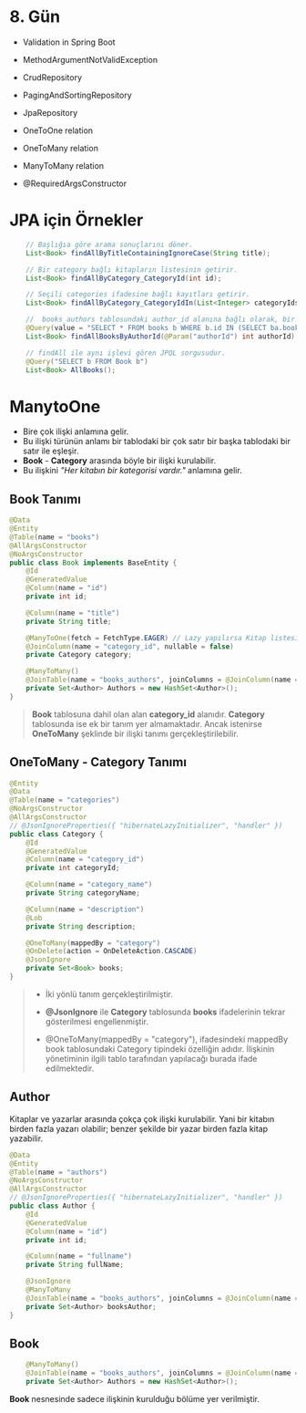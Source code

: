 # 8. Gün
- Validation in Spring Boot
- MethodArgumentNotValidException 
  
- CrudRepository
- PagingAndSortingRepository
- JpaRepository

- OneToOne relation
- OneToMany relation
- ManyToMany relation

- @RequiredArgsConstructor
   

# JPA için Örnekler

```java
    // Başlığıa göre arama sonuçlarını döner.
    List<Book> findAllByTitleContainingIgnoreCase(String title);

    // Bir category bağlı kitapların listesinin getirir.
    List<Book> findAllByCategory_CategoryId(int id);

    // Seçili categories ifadesine bağlı kayıtları getirir.
    List<Book> findAllByCategory_CategoryIdIn(List<Integer> categoryIds);

    //  books_authors tablosundaki author_id alanına bağlı olarak, bir yazarın yazdığı kitapların listesini oluşturan SQL sorgusudur.
    @Query(value = "SELECT * FROM books b WHERE b.id IN (SELECT ba.book_id FROM books_authors ba WHERE ba.author_id = :authorId)", nativeQuery = true)
    List<Book> findAllBooksByAuthorId(@Param("authorId") int authorId);

    // findAll ile aynı işlevi gören JPQL sorgusudur.
    @Query("SELECT b FROM Book b")
    List<Book> AllBooks();
```

# ManytoOne

- Bire çok ilişki anlamına gelir.
- Bu ilişki türünün anlamı bir tablodaki bir çok satır bir başka tablodaki bir satır ile eşleşir.
- **Book** - **Category** arasında böyle bir ilişki kurulabilir.
- Bu ilişkini _"Her kitabın bir kategorisi vardır."_ anlamına gelir.

## Book Tanımı

```java
@Data
@Entity
@Table(name = "books")
@AllArgsConstructor
@NoArgsConstructor
public class Book implements BaseEntity {
    @Id
    @GeneratedValue
    @Column(name = "id")
    private int id;

    @Column(name = "title")
    private String title;

    @ManyToOne(fetch = FetchType.EAGER) // Lazy yapılırsa Kitap listesi alınırken category alanına yer verilmez.
    @JoinColumn(name = "category_id", nullable = false)
    private Category category;

    @ManyToMany()
    @JoinTable(name = "books_authors", joinColumns = @JoinColumn(name = "book_id"), inverseJoinColumns = @JoinColumn(name = "author_id"))
    private Set<Author> Authors = new HashSet<Author>();
}
```

> **Book** tablosuna dahil olan alan **category_id** alanıdır.
> **Category** tablosunda ise ek bir tanım yer almamaktadır. Ancak istenirse **OneToMany** şeklinde bir ilişki tanımı gerçekleştirilebilir.

## OneToMany - Category Tanımı

```java
@Entity
@Data
@Table(name = "categories")
@NoArgsConstructor
@AllArgsConstructor
// @JsonIgnoreProperties({ "hibernateLazyInitializer", "handler" })
public class Category {
    @Id
    @GeneratedValue
    @Column(name = "category_id")
    private int categoryId;

    @Column(name = "category_name")
    private String categoryName;

    @Column(name = "description")
    @Lob
    private String description;

    @OneToMany(mappedBy = "category")
    @OnDelete(action = OnDeleteAction.CASCADE)
    @JsonIgnore
    private Set<Book> books;
}
```

> - İki yönlü tanım gerçekleştirilmiştir.
>
> - **@JsonIgnore** ile **Category** tablosunda **books** ifadelerinin tekrar gösterilmesi engellenmiştir.
>
> - @OneToMany(mappedBy = "category"), ifadesindeki mappedBy book tablosundaki Category tipindeki özelliğin adıdır. İlişkinin yönetiminin ilgili tablo tarafından yapılacağı burada ifade edilmektedir.

## Author

Kitaplar ve yazarlar arasında çokça çok ilişki kurulabilir. Yani bir kitabın birden fazla yazarı olabilir; benzer şekilde bir yazar birden fazla kitap yazabilir.

```java
@Data
@Entity
@Table(name = "authors")
@NoArgsConstructor
@AllArgsConstructor
// @JsonIgnoreProperties({ "hibernateLazyInitializer", "handler" })
public class Author {
    @Id
    @GeneratedValue
    @Column(name = "id")
    private int id;

    @Column(name = "fullname")
    private String fullName;

    @JsonIgnore
    @ManyToMany
    @JoinTable(name = "books_authors", joinColumns = @JoinColumn(name = "author_id"), inverseJoinColumns = @JoinColumn(name = "book_id"))
    private Set<Author> booksAuthor;
}
```

## Book
```java
    @ManyToMany()
    @JoinTable(name = "books_authors", joinColumns = @JoinColumn(name = "book_id"), inverseJoinColumns = @JoinColumn(name = "author_id"))
    private Set<Author> Authors = new HashSet<Author>();
```
**Book** nesnesinde sadece ilişkinin kurulduğu bölüme yer verilmiştir. 